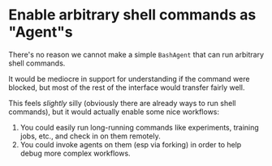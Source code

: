 # Enable arbitrary shell commands as "Agent"s

There's no reason we cannot make a simple `BashAgent` that can run arbitrary shell commands.

It would be mediocre in support for understanding if the command were blocked,
but most of the rest of the interface would transfer fairly well.

This feels *slightly* silly (obviously there are already ways to run shell commands),
but it would actually enable some nice workflows:

1. You could easily run long-running commands like experiments, training jobs, etc., and check in on them remotely.
2. You could invoke agents on them (esp via forking) in order to help debug more complex workflows.
